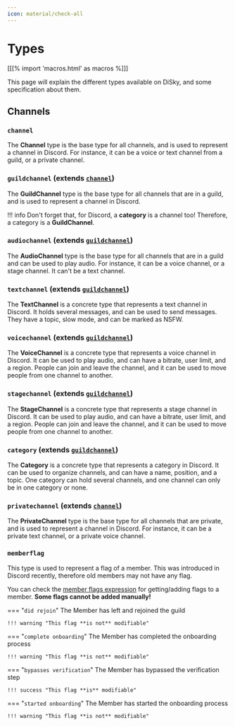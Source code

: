 ```yaml
---
icon: material/check-all
---
```


# Types

[[[% import 'macros.html' as macros %]]]

This page will explain the different types available on DiSky, and some specification about them.

## Channels

### `channel`

The **Channel** type is the base type for all channels, and is used to represent a channel in Discord. For instance, it can be a voice or text channel from a guild, or a private channel.

### `guildchannel` (extends [`channel`](#channel))

The **GuildChannel** type is the base type for all channels that are in a guild, and is used to represent a channel in Discord.

!!! info
    Don't forget that, for Discord, a **category** is a channel too! Therefore, a category is a **GuildChannel**.

### `audiochannel` (extends [`guildchannel`](#guildchannel-extends-channel))

The **AudioChannel** type is the base type for all channels that are in a guild and can be used to play audio. For instance, it can be a voice channel, or a stage channel. It can't be a text channel.

### `textchannel` (extends [`guildchannel`](#guildchannel-extends-channel))

The **TextChannel** is a concrete type that represents a text channel in Discord. It holds several messages, and can be used to send messages. They have a topic, slow mode, and can be marked as NSFW.

### `voicechannel` (extends [`guildchannel`](#guildchannel-extends-channel))

The **VoiceChannel** is a concrete type that represents a voice channel in Discord. It can be used to play audio, and can have a bitrate, user limit, and a region. People can join and leave the channel, and it can be used to move people from one channel to another.

### `stagechannel` (extends [`guildchannel`](#guildchannel-extends-channel))

The **StageChannel** is a concrete type that represents a stage channel in Discord.  It can be used to play audio, and can have a bitrate, user limit, and a region. People can join and leave the channel, and it can be used to move people from one channel to another.

### `category` (extends [`guildchannel`](#guildchannel-extends-channel))

The **Category** is a concrete type that represents a category in Discord. It can be used to organize channels, and can have a name, position, and a topic. One category can hold several channels, and one channel can only be in one category or none.

### `privatechannel` (extends [`channel`](#channel))

The **PrivateChannel** type is the base type for all channels that are private, and is used to represent a channel in Discord. For instance, it can be a private text channel, or a private voice channel.

### `memberflag`

This type is used to represent a flag of a member. This was introduced in Discord recently, therefore old members may not have any flag.

You can check the [member flags expression](expressions.md#) for getting/adding flags to a member. **Some flags cannot be added manually!**

=== "`did rejoin`"
    The Member has left and rejoined the guild

    !!! warning "This flag **is not** modifiable"
=== "`complete onboarding`"
    The Member has completed the onboarding process
    
    !!! warning "This flag **is not** modifiable"
=== "`bypasses verification`"
    The Member has bypassed the verification step
    
    !!! success "This flag **is** modifiable"
=== "`started onboarding`"
    The Member has started the onboarding process

    !!! warning "This flag **is not** modifiable"